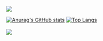 <img src="https://capsule-render.vercel.app/api?type=Waving&color=auto&height=300&section=header&text=Welcome%20%github&animation=twinkling&fontSize=90" />

[![Anurag's GitHub stats](https://github-readme-stats.vercel.app/api?username=moonsangwon)](https://github.com/moonsangwon/github-readme-stats)
[![Top Langs](https://github-readme-stats.vercel.app/api/top-langs/?username=Dark-jin&layout=compact)](https://github.com/anuraghazra/github-readme-stats)
<br><br>
<a href="https://hits.seeyoufarm.com"><img src="https://hits.seeyoufarm.com/api/count/incr/badge.svg?url=https%3A%2F%2Fgithub.com%2FMoonSangWon%2Fhit-counter&count_bg=%2379C83D&title_bg=%23555555&icon=&icon_color=%23E7E7E7&title=hits&edge_flat=false"/></a>
